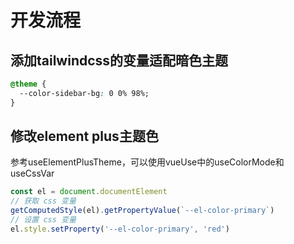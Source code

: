 # 开发流程

## 添加tailwindcss的变量适配暗色主题

```css
@theme {
  --color-sidebar-bg: 0 0% 98%;
}
```

## 修改element plus主题色

参考useElementPlusTheme，可以使用vueUse中的useColorMode和useCssVar

```javascript
const el = document.documentElement
// 获取 css 变量
getComputedStyle(el).getPropertyValue(`--el-color-primary`)
// 设置 css 变量
el.style.setProperty('--el-color-primary', 'red')
```
